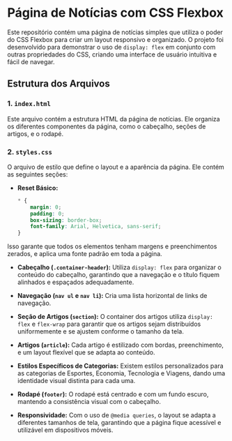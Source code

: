 # Página de Notícias com CSS Flexbox

Este repositório contém uma página de notícias simples que utiliza o poder do CSS Flexbox para criar um layout responsivo e organizado. O projeto foi desenvolvido para demonstrar o uso de `display: flex` em conjunto com outras propriedades do CSS, criando uma interface de usuário intuitiva e fácil de navegar.

## Estrutura dos Arquivos

### 1. `index.html`

Este arquivo contém a estrutura HTML da página de notícias. Ele organiza os diferentes componentes da página, como o cabeçalho, seções de artigos, e o rodapé.

### 2. `styles.css`

O arquivo de estilo que define o layout e a aparência da página. Ele contém as seguintes seções:

- **Reset Básico:**
  ```css
  * {
      margin: 0;
      padding: 0;
      box-sizing: border-box;
      font-family: Arial, Helvetica, sans-serif;
  }

Isso garante que todos os elementos tenham margens e preenchimentos zerados, e aplica uma fonte padrão em toda a página.

- **Cabeçalho (`.container-header`):**
  Utiliza `display: flex` para organizar o conteúdo do cabeçalho, garantindo que a navegação e o título fiquem alinhados e espaçados adequadamente.

- **Navegação (`nav ul` e `nav li`):**
  Cria uma lista horizontal de links de navegação.

- **Seção de Artigos (`section`):**
  O container dos artigos utiliza `display: flex` e `flex-wrap` para garantir que os artigos sejam distribuídos uniformemente e se ajustem conforme o tamanho da tela.

- **Artigos (`article`):**
  Cada artigo é estilizado com bordas, preenchimento, e um layout flexível que se adapta ao conteúdo.

- **Estilos Específicos de Categorias:**
  Existem estilos personalizados para as categorias de Esportes, Economia, Tecnologia e Viagens, dando uma identidade visual distinta para cada uma.

- **Rodapé (`footer`):**
  O rodapé está centrado e com um fundo escuro, mantendo a consistência visual com o cabeçalho.

- **Responsividade:**
  Com o uso de `@media queries`, o layout se adapta a diferentes tamanhos de tela, garantindo que a página fique acessível e utilizável em dispositivos móveis.
